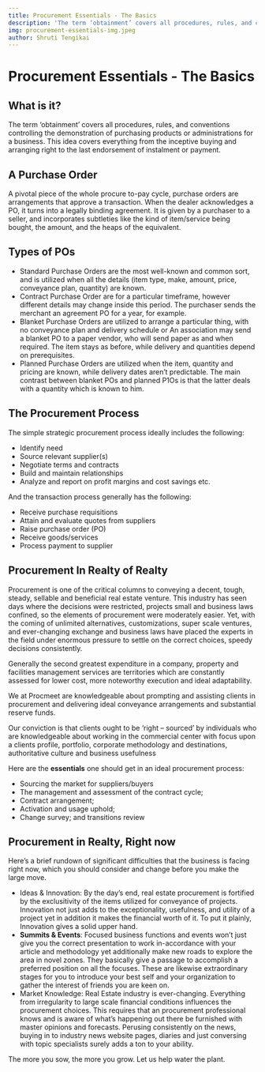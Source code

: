 ```yaml
---
title: Procurement Essentials - The Basics
description: 'The term ‘obtainment’ covers all procedures, rules, and conventions controlling the demonstration of purchasing products or administrations for a business. This idea covers everything from the inceptive buying and arranging right to the last endorsement of instalment or payment.'
img: procurement-essentials-img.jpeg
author: Shruti Tengikai
---
```


# Procurement Essentials - The Basics

## What is it?
The term ‘obtainment’ covers all procedures, rules, and conventions controlling the demonstration of purchasing products or administrations for a business. This idea covers everything from the inceptive buying and arranging right to the last endorsement of instalment or payment.

## A Purchase Order
A pivotal piece of the whole procure to-pay cycle, purchase orders are arrangements that approve a transaction. When the dealer acknowledges a PO, it turns into a legally binding agreement. It is given by a purchaser to a seller, and incorporates subtleties like the kind of item/service being bought, the amount, and the heaps of the equivalent.

## Types of POs
- Standard Purchase Orders are the most well-known and common sort, and is utilized when all the details (item type, make, amount, price, conveyance plan, quantity) are known.
- Contract Purchase Order are for a particular timeframe, however different details may change inside this period. The purchaser sends the merchant an agreement PO for a year, for example.
- Blanket Purchase Orders are utilized to arrange a particular thing, with no conveyance plan and delivery schedule or An association may send a blanket PO to a paper vendor, who will send paper as and when required. The item stays as before, while delivery and quantities depend on prerequisites.
- Planned Purchase Orders are utilized when the item, quantity and pricing are known, while delivery dates aren’t predictable. The main contrast between blanket POs and planned P1Os is that the latter deals with a quantity which is known to him.

## The Procurement Process
The simple strategic procurement process ideally includes the following:

- Identify need
- Source relevant supplier(s)
- Negotiate terms and contracts
- Build and maintain relationships
- Analyze and report on profit margins and cost savings etc.


And the transaction process generally has the following:

- Receive purchase requisitions
- Attain and evaluate quotes from suppliers
- Raise purchase order (PO)
- Receive goods/services
- Process payment to supplier

## Procurement In Realty of Realty
Procurement is one of the critical columns to conveying a decent, tough, steady, sellable and beneficial real estate venture. This industry has seen days where the decisions were restricted, projects small and business laws confined, so the elements of procurement were moderately easier. Yet, with the coming of unlimited alternatives, customizations, super scale ventures, and ever-changing exchange and business laws have placed the experts in the field under enormous pressure to settle on the correct choices, speedy decisions consistently.

Generally the second greatest expenditure in a company, property and facilities management services are territories which are constantly assessed for lower cost, more noteworthy execution and ideal adaptability.

We at Procmeet are knowledgeable about prompting and assisting clients in procurement and delivering ideal conveyance arrangements and substantial reserve funds.

Our conviction is that clients ought to be ‘right – sourced’ by individuals who are knowledgeable about working in the commercial center with focus upon a clients profile, portfolio, corporate methodology and destinations, authoritative culture and business usefulness

Here are the **essentials** one should get in an ideal procurement process:

- Sourcing the market for suppliers/buyers
- The management and assessment of the contract cycle;
- Contract arrangement;
- Activation and usage uphold;
- Change survey; and transitions review

## Procurement in Realty, Right now
Here’s a brief rundown of significant difficulties that the business is facing right now, which you should consider and change before you make the large move.


- Ideas & Innovation: By the day’s end, real estate procurement is fortified by the exclusitivity of the items utilized for conveyance of projects. Innovation not just adds to the exceptionality, usefulness, and utility of a project yet in addition it makes the financial worth of it. To put it plainly, Innovation gives a solid upper hand.
- **Summits & Events**: Focused business functions and events won’t just give you the correct presentation to work in-accordance with your article and methodology yet additionally make new roads to explore the area in novel zones. They basically give a passage to accomplish a preferred position on all the focuses. These are likewise extraordinary stages for you to introduce your best self and your organization to gather the interest of friends you are keen on.
- Market Knowledge: Real Estate industry is ever-changing. Everything from irregularity to large scale financial conditions influences the procurement choices. This requires that an procurement professional knows and is aware of what’s happening out there be furnished with master opinions and forecasts. Perusing consistently on the news, buying in to industry news website pages, diaries and just conversing with topic specialists surely adds a ton to your ability.

The more you sow, the more you grow.
Let us help water the plant.